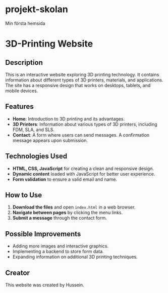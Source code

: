 # projekt-skolan
Min första hemsida

# 3D-Printing Website

## Description
This is an interactive website exploring 3D printing technology. It contains information about different types of 3D printers, materials, and applications. The site has a responsive design that works on desktops, tablets, and mobile devices.

## Features
- **Home**: Introduction to 3D printing and its advantages.
- **3D Printers**: Information about various types of 3D printers, including FDM, SLA, and SLS.
- **Contact**: A form where users can send messages. A confirmation message appears upon submission.

## Technologies Used
- **HTML, CSS, JavaScript** for creating a clean and responsive design.
- **Dynamic content** loaded with JavaScript for better user experience.
- **Form validation** to ensure a valid email and name.

## How to Use
1. **Download the files** and open `index.html` in a web browser.
2. **Navigate between pages** by clicking the menu links.
3. **Submit a message** through the contact form.

## Possible Improvements
- Adding more images and interactive graphics.
- Implementing a backend to store form data.
- Expanding information on additional 3D printing techniques.

## Creator
This website was created by Hussein.